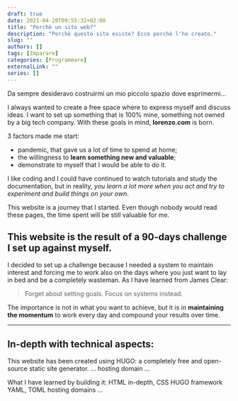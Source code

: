 ```yaml
---
draft: true
date: 2021-04-28T09:55:32+02:00
title: "Perchè un sito web?"
description: "Perchè questo sito esiste? Ecco perchè l'ho creato."
slug: ""
authors: []
tags: [Imparare]
categories: [Programmare]
externalLink: ""
series: []
---
```


Da sempre desideravo costruirmi un mio piccolo spazio dove esprimermi...

I always wanted to create a free space where to express myself and discuss ideas. I want to set up something that is 100% mine, something not owned by a big tech company.
With these goals in mind, **lorenzo.com** is born.

3 factors made me start:
- pandemic, that gave us a lot of time to spend at home;
- the willingness to **learn something new and valuable**;
- demonstrate to myself that I would be able to do it.

I like coding and I could have continued to watch tutorials and study the documentation, but in reality, *you learn a lot more when you act and try to experiment and build things on your own*.

This website is a journey that I started. Even though nobody would read these pages, the time spent will be still valuable for me.


## This website is the result of a 90-days challenge I set up against myself.

I decided to set up a challenge because I needed a system to maintain interest and forcing me to work also on the days where you just want to lay in bed and be a completely wasteman.
As I have learned from James Clear:
> Forget about setting goals. Focus on systems instead.

The importance is not in what you want to achieve, but it is in **maintaining the momentum** to work every day and compound your results over time.


---

## In-depth with technical aspects:

This website has been created using HUGO: a completely free and open-source static site generator.
…
hosting
domain
…


What I have learned by building it:
HTML in-depth, CSS
HUGO framework
YAML, TOML
hosting
domains …
